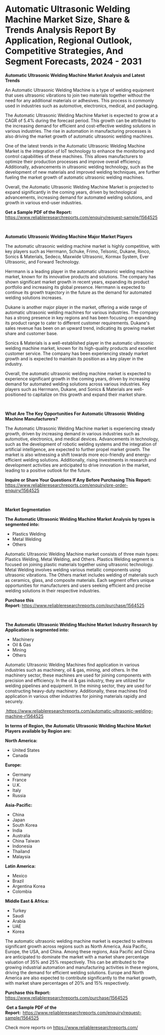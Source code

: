 <p><h1>Automatic Ultrasonic Welding Machine Market Size, Share & Trends Analysis Report By Application, Regional Outlook, Competitive Strategies, And Segment Forecasts, 2024 - 2031</h1></p><p><strong>Automatic Ultrasonic Welding Machine Market Analysis and Latest Trends</strong></p>
<p><p>An Automatic Ultrasonic Welding Machine is a type of welding equipment that uses ultrasonic vibrations to join two materials together without the need for any additional materials or adhesives. This process is commonly used in industries such as automotive, electronics, medical, and packaging.</p><p>The Automatic Ultrasonic Welding Machine Market is expected to grow at a CAGR of 5.4% during the forecast period. This growth can be attributed to the increasing demand for efficient and cost-effective welding solutions in various industries. The rise in automation in manufacturing processes is also driving the market growth of automatic ultrasonic welding machines.</p><p>One of the latest trends in the Automatic Ultrasonic Welding Machine Market is the integration of IoT technology to enhance the monitoring and control capabilities of these machines. This allows manufacturers to optimize their production processes and improve overall efficiency. Additionally, advancements in ultrasonic welding technology, such as the development of new materials and improved welding techniques, are further fueling the market growth of automatic ultrasonic welding machines.</p><p>Overall, the Automatic Ultrasonic Welding Machine Market is projected to expand significantly in the coming years, driven by technological advancements, increasing demand for automated welding solutions, and growth in various end-user industries.</p></p>
<p><strong>Get a Sample PDF of the Report:&nbsp;</strong> <a href="https://www.reliableresearchreports.com/enquiry/request-sample/1564525">https://www.reliableresearchreports.com/enquiry/request-sample/1564525</a></p>
<p>&nbsp;</p>
<p><strong>Automatic Ultrasonic Welding Machine Major Market Players</strong></p>
<p><p>The automatic ultrasonic welding machine market is highly competitive, with key players such as Herrmann, Schuke, Frimo, Telsonic, Dukane, Rinco, Sonics & Materials, Sedeco, Maxwide Ultrasonic, Kormax System, Ever Ultrasonic, and Forward Technology.</p><p>Herrmann is a leading player in the automatic ultrasonic welding machine market, known for its innovative products and solutions. The company has shown significant market growth in recent years, expanding its product portfolio and increasing its global presence. Herrmann is expected to continue its growth trajectory in the future as the demand for automated welding solutions increases.</p><p>Dukane is another major player in the market, offering a wide range of automatic ultrasonic welding machines for various industries. The company has a strong presence in key regions and has been focusing on expanding its product range to cater to different customer requirements. Dukane's sales revenue has been on an upward trend, indicating its growing market share and customer base.</p><p>Sonics & Materials is a well-established player in the automatic ultrasonic welding machine market, known for its high-quality products and excellent customer service. The company has been experiencing steady market growth and is expected to maintain its position as a key player in the industry.</p><p>Overall, the automatic ultrasonic welding machine market is expected to experience significant growth in the coming years, driven by increasing demand for automated welding solutions across various industries. Key players such as Herrmann, Dukane, and Sonics & Materials are well-positioned to capitalize on this growth and expand their market share.</p></p>
<p>&nbsp;</p>
<p><strong>What Are The Key Opportunities For Automatic Ultrasonic Welding Machine Manufacturers?</strong></p>
<p><p>The Automatic Ultrasonic Welding Machine market is experiencing steady growth, driven by increasing demand in various industries such as automotive, electronics, and medical devices. Advancements in technology, such as the development of robotic welding systems and the integration of artificial intelligence, are expected to further propel market growth. The market is also witnessing a shift towards more eco-friendly and energy-efficient welding solutions. Additionally, rising investments in research and development activities are anticipated to drive innovation in the market, leading to a positive outlook for the future.</p></p>
<p><strong>Inquire or Share Your Questions If Any Before Purchasing This Report:</strong> <a href="https://www.reliableresearchreports.com/enquiry/pre-order-enquiry/1564525">https://www.reliableresearchreports.com/enquiry/pre-order-enquiry/1564525</a></p>
<p>&nbsp;</p>
<p><strong>Market Segmentation</strong></p>
<p><strong>The Automatic Ultrasonic Welding Machine Market Analysis by types is segmented into:</strong></p>
<p><ul><li>Plastics Welding</li><li>Metal Welding</li><li>Others</li></ul></p>
<p><p>Automatic Ultrasonic Welding Machine market consists of three main types: Plastics Welding, Metal Welding, and Others. Plastics Welding segment is focused on joining plastic materials together using ultrasonic technology. Metal Welding involves welding various metallic components using ultrasonic vibrations. The Others market includes welding of materials such as ceramics, glass, and composite materials. Each segment offers unique opportunities for manufacturers and users seeking efficient and precise welding solutions in their respective industries.</p></p>
<p><strong>Purchase this Report:&nbsp;</strong><a href="https://www.reliableresearchreports.com/purchase/1564525">https://www.reliableresearchreports.com/purchase/1564525</a></p>
<p>&nbsp;</p>
<p><strong>The Automatic Ultrasonic Welding Machine Market Industry Research by Application is segmented into:</strong></p>
<p><ul><li>Machinery</li><li>Oil & Gas</li><li>Mining</li><li>Others</li></ul></p>
<p><p>Automatic Ultrasonic Welding Machines find application in various industries such as machinery, oil & gas, mining, and others. In the machinery sector, these machines are used for joining components with precision and efficiency. In the oil & gas industry, they are utilized for welding pipelines and equipment. In the mining sector, they are used for constructing heavy-duty machinery. Additionally, these machines find application in various other industries for joining materials rapidly and securely.</p></p>
<p><a href="https://www.reliableresearchreports.com/automatic-ultrasonic-welding-machine-r1564525">&nbsp;https://www.reliableresearchreports.com/automatic-ultrasonic-welding-machine-r1564525</a></p>
<p><strong>In terms of Region, the Automatic Ultrasonic Welding Machine Market Players available by Region are:</strong></p>
<p>
    <p> <strong> North America: </strong>
        <ul>
            <li>United States</li>
            <li>Canada</li>
        </ul>
        </p> 
    <p> <strong> Europe: </strong>
        <ul>
            <li>Germany</li>
            <li>France</li>
            <li>U.K.</li>
            <li>Italy</li>
            <li>Russia</li>
        </ul>
        </p> 
    <p> <strong> Asia-Pacific: </strong>
        <ul>
            <li>China</li>
            <li>Japan</li>
            <li>South Korea</li>
            <li>India</li>
            <li>Australia</li>
            <li>China Taiwan</li>
            <li>Indonesia</li>
            <li>Thailand</li>
            <li>Malaysia</li>
        </ul>
        </p> 
    <p> <strong> Latin America: </strong>
        <ul>
            <li>Mexico</li>
            <li>Brazil</li>
            <li>Argentina Korea</li>
            <li>Colombia</li>
        </ul>
        </p> 
    <p> <strong> Middle East & Africa: </strong>
        <ul>
            <li>Turkey</li>
            <li>Saudi</li>
            <li>Arabia</li>
            <li>UAE</li>
            <li>Korea</li>
        </ul>
    </p>
    </p>
<p><p>The automatic ultrasonic welding machine market is expected to witness significant growth across regions such as North America, Asia Pacific, Europe, the USA, and China. Among these regions, Asia Pacific and China are anticipated to dominate the market with a market share percentage valuation of 35% and 25% respectively. This can be attributed to the growing industrial automation and manufacturing activities in these regions, driving the demand for efficient welding solutions. Europe and North America are also expected to contribute significantly to the market growth, with market share percentages of 20% and 15% respectively.</p></p>
<p><strong>Purchase this Report: </strong><a href="https://www.reliableresearchreports.com/purchase/1564525">https://www.reliableresearchreports.com/purchase/1564525</a></p>
<p>&nbsp;<strong>Get a Sample PDF of the Report:&nbsp;&nbsp;</strong><a href="https://www.reliableresearchreports.com/enquiry/request-sample/1564525">https://www.reliableresearchreports.com/enquiry/request-sample/1564525</a></p>
<p><strong></strong></p>
<p>Check more reports on <a href="https://www.reliableresearchreports.com/">https://www.reliableresearchreports.com/</a></p>